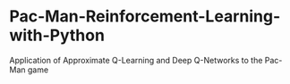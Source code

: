 # Pac-Man-Reinforcement-Learning-with-Python
Application of Approximate Q-Learning and Deep Q-Networks to the Pac-Man game
